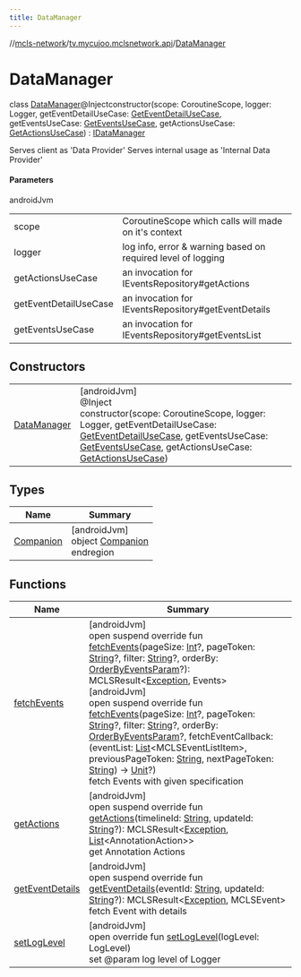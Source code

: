 ```yaml
---
title: DataManager
---
```

//[mcls-network](../../../index.html)/[tv.mycujoo.mclsnetwork.api](../index.html)/[DataManager](index.html)



# DataManager

class [DataManager](index.html)@Injectconstructor(scope: CoroutineScope, logger: Logger, getEventDetailUseCase: [GetEventDetailUseCase](../../tv.mycujoo.mclsnetwork.domain.usecase/-get-event-detail-use-case/index.html), getEventsUseCase: [GetEventsUseCase](../../tv.mycujoo.mclsnetwork.domain.usecase/-get-events-use-case/index.html), getActionsUseCase: [GetActionsUseCase](../../tv.mycujoo.mclsnetwork.domain.usecase/-get-actions-use-case/index.html)) : [IDataManager](../../tv.mycujoo.mclsnetwork.data/-i-data-manager/index.html)

Serves client as 'Data Provider' Serves internal usage as 'Internal Data Provider'



#### Parameters


androidJvm

| | |
|---|---|
| scope | CoroutineScope which calls will made on it's context |
| logger | log info, error & warning based on required level of logging |
| getActionsUseCase | an invocation for IEventsRepository#getActions |
| getEventDetailUseCase | an invocation for IEventsRepository#getEventDetails |
| getEventsUseCase | an invocation for IEventsRepository#getEventsList |



## Constructors


| | |
|---|---|
| [DataManager](-data-manager.html) | [androidJvm]<br>@Inject<br>constructor(scope: CoroutineScope, logger: Logger, getEventDetailUseCase: [GetEventDetailUseCase](../../tv.mycujoo.mclsnetwork.domain.usecase/-get-event-detail-use-case/index.html), getEventsUseCase: [GetEventsUseCase](../../tv.mycujoo.mclsnetwork.domain.usecase/-get-events-use-case/index.html), getActionsUseCase: [GetActionsUseCase](../../tv.mycujoo.mclsnetwork.domain.usecase/-get-actions-use-case/index.html)) |


## Types


| Name | Summary |
|---|---|
| [Companion](-companion/index.html) | [androidJvm]<br>object [Companion](-companion/index.html)<br>endregion |


## Functions


| Name | Summary |
|---|---|
| [fetchEvents](fetch-events.html) | [androidJvm]<br>open suspend override fun [fetchEvents](fetch-events.html)(pageSize: [Int](https://kotlinlang.org/api/latest/jvm/stdlib/kotlin/-int/index.html)?, pageToken: [String](https://kotlinlang.org/api/latest/jvm/stdlib/kotlin/-string/index.html)?, filter: [String](https://kotlinlang.org/api/latest/jvm/stdlib/kotlin/-string/index.html)?, orderBy: [OrderByEventsParam](../../tv.mycujoo.mclsnetwork.domain.entity/-order-by-events-param/index.html)?): MCLSResult&lt;[Exception](https://kotlinlang.org/api/latest/jvm/stdlib/kotlin/-exception/index.html), Events&gt;<br>[androidJvm]<br>open suspend override fun [fetchEvents](fetch-events.html)(pageSize: [Int](https://kotlinlang.org/api/latest/jvm/stdlib/kotlin/-int/index.html)?, pageToken: [String](https://kotlinlang.org/api/latest/jvm/stdlib/kotlin/-string/index.html)?, filter: [String](https://kotlinlang.org/api/latest/jvm/stdlib/kotlin/-string/index.html)?, orderBy: [OrderByEventsParam](../../tv.mycujoo.mclsnetwork.domain.entity/-order-by-events-param/index.html)?, fetchEventCallback: (eventList: [List](https://kotlinlang.org/api/latest/jvm/stdlib/kotlin.collections/-list/index.html)&lt;MCLSEventListItem&gt;, previousPageToken: [String](https://kotlinlang.org/api/latest/jvm/stdlib/kotlin/-string/index.html), nextPageToken: [String](https://kotlinlang.org/api/latest/jvm/stdlib/kotlin/-string/index.html)) -&gt; [Unit](https://kotlinlang.org/api/latest/jvm/stdlib/kotlin/-unit/index.html)?)<br>fetch Events with given specification |
| [getActions](get-actions.html) | [androidJvm]<br>open suspend override fun [getActions](get-actions.html)(timelineId: [String](https://kotlinlang.org/api/latest/jvm/stdlib/kotlin/-string/index.html), updateId: [String](https://kotlinlang.org/api/latest/jvm/stdlib/kotlin/-string/index.html)?): MCLSResult&lt;[Exception](https://kotlinlang.org/api/latest/jvm/stdlib/kotlin/-exception/index.html), [List](https://kotlinlang.org/api/latest/jvm/stdlib/kotlin.collections/-list/index.html)&lt;AnnotationAction&gt;&gt;<br>get Annotation Actions |
| [getEventDetails](get-event-details.html) | [androidJvm]<br>open suspend override fun [getEventDetails](get-event-details.html)(eventId: [String](https://kotlinlang.org/api/latest/jvm/stdlib/kotlin/-string/index.html), updateId: [String](https://kotlinlang.org/api/latest/jvm/stdlib/kotlin/-string/index.html)?): MCLSResult&lt;[Exception](https://kotlinlang.org/api/latest/jvm/stdlib/kotlin/-exception/index.html), MCLSEvent&gt;<br>fetch Event with details |
| [setLogLevel](set-log-level.html) | [androidJvm]<br>open override fun [setLogLevel](set-log-level.html)(logLevel: LogLevel)<br>set @param log level of Logger |

